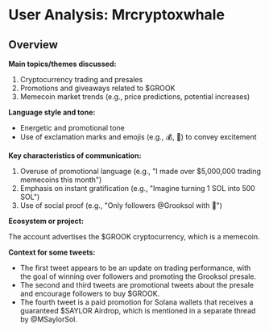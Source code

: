 # User Analysis: Mrcryptoxwhale

## Overview

**Main topics/themes discussed:**

1. Cryptocurrency trading and presales
2. Promotions and giveaways related to $GROOK
3. Memecoin market trends (e.g., price predictions, potential increases)

**Language style and tone:**

* Energetic and promotional tone
* Use of exclamation marks and emojis (e.g., 💰, 👀) to convey excitement

**Key characteristics of communication:**

1. Overuse of promotional language (e.g., "I made over $5,000,000 trading memecoins this month")
2. Emphasis on instant gratification (e.g., "Imagine turning 1 SOL into 500 SOL")
3. Use of social proof (e.g., "Only followers @Grooksol with 🔔")

**Ecosystem or project:**

The account advertises the $GROOK cryptocurrency, which is a memecoin.

**Context for some tweets:**

* The first tweet appears to be an update on trading performance, with the goal of winning over followers and promoting the Grooksol presale.
* The second and third tweets are promotional tweets about the presale and encourage followers to buy $GROOK.
* The fourth tweet is a paid promotion for Solana wallets that receives a guaranteed $SAYLOR Airdrop, which is mentioned in a separate thread by @MSaylorSol.